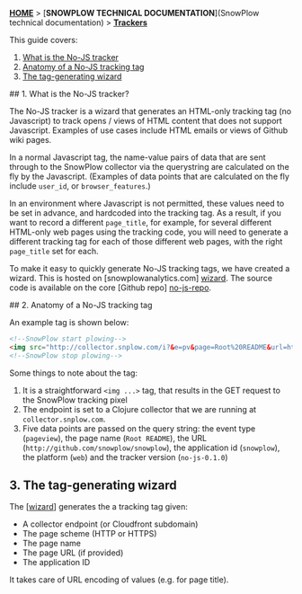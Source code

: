 [**HOME**](Home) > [**SNOWPLOW TECHNICAL DOCUMENTATION**](SnowPlow technical documentation) > [**Trackers**](trackers)

This guide covers:

1. [What is the No-JS tracker](#what)
2. [Anatomy of a No-JS tracking tag](#anatomy)
3. [The tag-generating wizard](#wizard)

<a name="what" />
## 1. What is the No-JS tracker?

The No-JS tracker is a wizard that generates an HTML-only tracking tag (no Javascript) to track opens / views of HTML content that does not support Javascript. Examples of use cases include HTML emails or views of Github wiki pages.

In a normal Javascript tag, the name-value pairs of data that are sent through to the SnowPlow collector via the querystring are calculated on the fly by the Javascript. (Examples of data points that are calculated on the fly include `user_id`, or `browser_features`.)

In an environment where Javascript is not permitted, these values need to be set in advance, and hardcoded into the tracking tag. As a result, if you want to record a different `page_title`, for example, for several different HTML-only web pages using the tracking code, you will need to generate a different tracking tag for each of those different web pages, with the right `page_title` set for each.

To make it easy to quickly generate No-JS tracking tags, we have created a wizard. This is hosted on [snowplowanalytics.com] [wizard]. The source code is available on the core [Github repo] [no-js-repo].

<a name="anatomy" />
## 2. Anatomy of a No-JS tracking tag

An example tag is shown below:

```html
<!--SnowPlow start plowing-->
<img src="http://collector.snplow.com/i?&e=pv&page=Root%20README&url=http%3A%2F%2Fgithub.com%2Fsnowplow%2Fsnowplow&aid=snowplow&p=web&tv=no-js-0.1.0" />
<!--SnowPlow stop plowing-->
```

Some things to note about the tag:

1. It is a straightforward `<img ...>` tag, that results in the GET request to the SnowPlow tracking pixel
2. The endpoint is set to a Clojure collector that we are running at `collector.snplow.com`.
3. Five data points are passed on the query string: the event type (`pageview`), the page name (`Root README`), the URL (`http://github.com/snowplow/snowplow`), the application id (`snowplow`), the platform (`web`) and the tracker version (`no-js-0.1.0`)

## 3. The tag-generating wizard

The [[wizard]] generates the a tracking tag given:

* A collector endpoint (or Cloudfront subdomain)
* The page scheme (HTTP or HTTPS)
* The page name
* The page URL (if provided)
* The application ID

It takes care of URL encoding of values (e.g. for page title).


[wizard]: http://snowplowanalytics.com/no-js-tracker.html
[no-js-repo]: https://github.com/snowplow/snowplow/tree/master/1-trackers/no-js-tracker